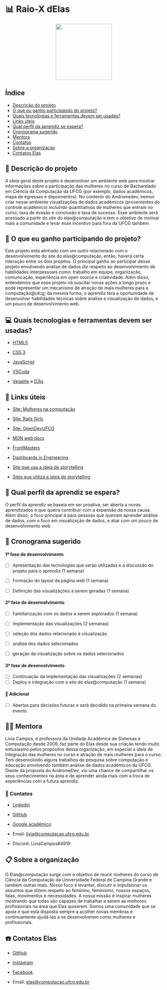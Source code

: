 # :bar_chart: Raio-X dElas

<p align="center">
<img src="https://github.com/elasComputacao/Raio-X/blob/master/assets/logo%20elas.png?raw=true" heigth="80" width="180"/>
<p/>

## Índice
- [Descrição do projeto](#pencil-Descrição-do-projeto)
- [O que eu ganho participando do projeto?](#thought_balloon-O-que-eu-ganho-participando-do-projeto)
- [Quais tecnologias e ferramentas devem ser usadas?](#computer-Quais-tecnologias-e-ferramentas-devem-ser-usadas)
- [Links úteis](#link-Links-úteis)
- [Qual perfil da aprendiz se espera?](#woman-Qual-perfil-da-aprendiz-se-espera)
- [Cronograma sugerido](#calendar-Cronograma-sugerido)
- [Mentora](#woman_teacher-Mentora)
- [Contatos](#loudspeaker-Contatos)
- [Sobre a organização](#clipboard-Sobre-a-organização)
- [Contatos Elas](#telephone-Contatos-Elas)

## :pencil: Descrição do projeto
A ideia geral deste projeto é desenvolver um ambiente web para mostrar informações sobre a participação das mulheres no curso de Bacharelado em Ciência da Computação da UFCG (por exemplo, dados acadêmicos, mapa de egressas e depoimentos). No contexto do Andromedev, iremos criar nesse ambiente visualizações de dados acadêmicos (provenientes do controle acadêmico) incluindo quantitativos de mulheres que entram no curso, taxa de evasão e conclusão e taxa de sucesso. Esse ambiente será acessado a partir do site do elas@computação e tem o objetivo de motivar mais a comunidade e levar esse incentivo para fora da UFCG também.

## :thought_balloon: O que eu ganho participando do projeto?
Este projeto está alinhado com um outro relacionado com o desenvolvimento do site do elas@computação, então, haverá certa interação entre os dois projetos. O  principal ganho ao participar desse projeto envolvendo análise de dados diz respeito ao desenvolvimento de habilidades interpessoais como: trabalho em equipe, organização, comunicação, experiência em open source e criatividade. Além disso, entendemos que esse projeto irá suscitar novas ações a longo prazo e pode representar um mecanismo de atração de mais mulheres para a computação@ufcg; da mesma forma, o aprendiz terá a oportunidade de desenvolver habilidades técnicas sobre análise e visualização de dados, e um pouco de desenvolvimento web.
 
## :computer: Quais tecnologias e ferramentas devem ser usadas?

- [HTML5](https://developer.mozilla.org/pt-BR/docs/Web/HTML)

- [CSS 3](https://developer.mozilla.org/pt-BR/docs/Web/CSS)

- [JavaScript](https://www.javascript.com/)

- [VSCode](https://code.visualstudio.com/)

- [Vegalite](https://vega.github.io/vega-lite/) e [D3js](https://d3js.org/)

## :link: Links úteis

- [Site: Mulheres na computação](https://mulheresnacomputacao.com/)

- [Site: Rails Girls](http://railsgirls.com/)

- [Site: OpenDevUFCG](https://opendevufcg.org/)

- [MDN web docs](https://developer.mozilla.org/pt-BR/)

- [FrontMasters](https://frontendmasters.com/books/front-end-handbook/2019/#4.28)

- [Dashboards in Engineering](https://www.engineeringuk.com/research/engineering-insights/) 

- [Site que usa a ideia de storytelling](https://fivethirtyeight.com/features/gun-deaths/)

- [Sites que utiliza a ideia de storytelling](https://www.nytimes.com/interactive/2019/01/26/opinion/sunday/paths-to-congress.html)

## :woman: Qual perfil da aprendiz se espera?
O perfil da aprendiz se baseia em ser proativa, ser aberta a novas aprendizados e que queira contribuir com a expansão da nossa causa. Além disso, o foco principal é para pessoas que queiram aprender análise de dados, com o foco em visualização de dados, e aliar com um pouco de desenvolvimento web.

## :calendar: Cronograma sugerido

#### 1ª fase de desenvolvimento

- [ ] Apresentação das tecnologias que serão utilizadas e a discussão do projeto para o  aprendiz (1 semana)

- [ ] Formação do layout da página web (1 semana)

- [ ] Definição das visualizações a serem geradas (1 semana)

#### 2ª fase de desenvolvimento

- [ ] Familiarização com os dados a serem explorados (1 semana)

- [ ] Implementação das visualizações (2 semanas)

- [ ] seleção dos dados relacionado à visualização

- [ ] análise dos dados selecionados

- [ ] geração da visualização sobre os dados selecionados

#### 3ª fase de desenvolvimento

- [ ] Continuação da implementação das visualizações (2 semanas)
- [ ] Deploy e integração com o site do elas@computação (1 semana)

#### :pushpin: Adicional

- [ ] Abertas para decisões futuras e será decidido na primeira semana do evento.

## :woman_teacher: Mentora

Lívia Campos, é professora da Unidade Acadêmica de Sistemas e Computação desde 2009, faz parte do Elas desde sua criação tendo muito entusiasmo pelos propósitos dessa organização, em especial a ideia de integração das mulheres no curso e atração de mais mulheres para o curso. Tem desenvolvido alguns trabalhos de pesquisa sobre computação e educação envolvendo também análise de dados acadêmicos da UFCG. Diante da proposta do AndromeDev, viu uma chance de compartilhar os seus conhecimentos na área e de aprender ainda mais com a troca de experiências com a futura aprendiz. 

### :loudspeaker: Contatos

- [Linkedin](https://www.linkedin.com/in/l%C3%ADvia-sampaio-campos/)

- [GitHub](https://github.com/liviamrs)

- [Google acadêmico](https://scholar.google.com.br/citations?user=hCRA12wAAAAJ&hl=pt-BR)

- Email: livia@computacao.ufcg.edu.br

- Discord: LiviaCampos#4919

## :clipboard: Sobre a organização

O Elas@computação surge com o objetivo de reunir mulheres do curso de Ciência da Computação da Universidade Federal de Campina Grande e também outras mais. Nosso foco é levantar, discutir e impulsionar os assuntos que dizem respeito ao feminino, feminismo, nossos espaços, falas, movimentos e necessidades. A nossa missão é inspirar mulheres mostrando que todas são capazes de trabalhar e serem as melhores profissionais na área que Elas quiserem. Somos uma comunidade que se apoia e que está disposta sempre a acolher novas membras e continuamente ajudá-las a se desenvolverem como mulheres e profissionais. 	


##  :telephone: Contatos Elas

-   [GitHub](https://github.com/elasComputacao)
    
-   [Instagram](https://instagram.com/elascomputacao?igshid=1om5sr73g0tmu)
    
-   [Facebook](https://www.facebook.com/elascomputacao)
    
-   Email: elas@computacao.ufcg.edu.br

